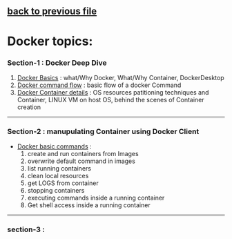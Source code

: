 [back to previous file](../README.md)
---
# Docker topics:


### Section-1 : Docker Deep Dive

1. [Docker Basics](./section-1/docker-basics.md) : what/Why Docker, What/Why Container, DockerDesktop
2. [Docker command flow](./section-1/dockercommandflow.md) : basic flow of a docker Command
3. [Docker Container details](./section-1/container.md) : OS resources patitioning techniques and Container, LINUX VM on host OS, behind the scenes of Container creation 

--- 

### Section-2 : manupulating Container using Docker Client

- [Docker basic commands](./section-2/basic-commands.md) : 
   1. create and run containers from Images
   2. overwrite default command in images
   3. list running containers
   4. clean local resources
   5. get LOGS from container
   6. stopping containers
   7. executing commands inside a running container
   8. Get shell access inside a running container 


---

### section-3 :  